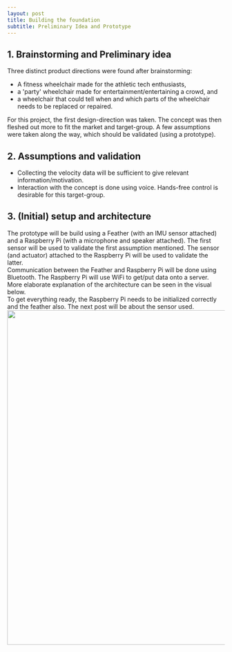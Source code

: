```yaml
---
layout: post
title: Building the foundation
subtitle: Preliminary Idea and Prototype
---
```


## 1. Brainstorming and Preliminary idea
Three distinct product directions were found after brainstorming:
- A fitness wheelchair made for the athletic tech enthusiasts,
- a 'party' wheelchair made for entertainment/entertaining a crowd, and
- a wheelchair that could tell when and which parts of the wheelchair needs to be replaced or repaired.

For this project, the first design-direction was taken. The concept was then fleshed out more to fit the market and target-group. A few assumptions were taken along the way, which should be validated (using a prototype).

## 2. Assumptions and validation
- Collecting the velocity data will be sufficient to give relevant information/motivation.<br>
- Interaction with the concept is done using voice. Hands-free control is desirable for this target-group.

## 3. (Initial) setup and architecture
The prototype will be build using a Feather (with an IMU sensor attached) and a Raspberry Pi (with a microphone and speaker attached). The first sensor will be used to validate the first assumption mentioned. The sensor (and actuator) attached to the Raspberry Pi will be used to validate the latter.<br>
Communication between the Feather and Raspberry Pi will be done using Bluetooth. The Raspberry Pi will use WiFi to get/put data onto a server. More elaborate explanation of the architecture can be seen in the visual below.<br>
To get everything ready, the Raspberry Pi needs to be initialized correctly and the feather also. The next post will be about the sensor used. 
<img src="\Fitnesswheelchair\img\IOT Architecture.png" width="775">
